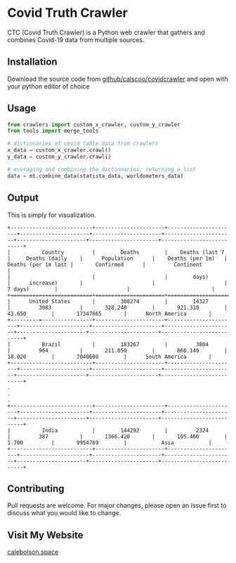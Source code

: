 # Covid Truth Crawler

CTC (Covid Truth Crawler) is a Python web crawler that gathers and combines Covid-19 data from multiple sources.

## Installation

Download the source code from [github/calscoo/covidcrawler](https://github.com/calscoo/covidcrawler) and open with your python editor of choice

## Usage

```python
from crawlers import custom_x_crawler, custom_y_crawler
from tools import merge_tools

# dictionaries of covid table data from crawlers
x_data = custom_x_crawler.crawl()
y_data = custom_y_crawler.crawl()

# averaging and combining the dictionaries, returning a list
data = mt.combine_data(statista_data, worldometers_data)
```

## Output
This is simply for visualization.

```
+--------------------------+----------------------+----------------------+----------------------+----------------------+----------------------+----------------------+----------------------+--------------------------+
|          Country         |        Deaths        |    Deaths (last 7    |     Deaths (daily    |      Population      |    Deaths (per 1m)   |  Deaths (per 1m last |       Confirmed      |         Continent        |
|                          |                      |        days)         |      increase)       |                      |                      |       7 days)        |                      |                          |
+==========================+======================+======================+======================+======================+======================+======================+======================+==========================+
|      United States       |        308274        |        14327         |         3083         |       328.240        |       921.310        |        43.650        |       17347665       |      North America       |
+---------=----------------+----------------------+----------------------+----------------------+----------------------+----------------------+----------------------+----------------------+--------------------------+
|          Brazil          |        183267        |         3804         |         964          |       211.050        |       866.140        |        18.020        |       7040608        |      South America       |
+--------------------------+----------------------+----------------------+----------------------+----------------------+----------------------+----------------------+----------------------+--------------------------+
.
.
.
+--------------------------+----------------------+----------------------+----------------------+----------------------+----------------------+----------------------+----------------------+--------------------------+
|          India           |        144292        |         2324         |         387          |       1366.420       |       105.460        |        1.700         |       9954769        |           Asia           |
+--------------------------+----------------------+----------------------+----------------------+----------------------+----------------------+----------------------+----------------------+--------------------------+
```

## Contributing
Pull requests are welcome. For major changes, please open an issue first to discuss what you would like to change.

## Visit My Website
[calebolson.space](https://calebolson.space/)
